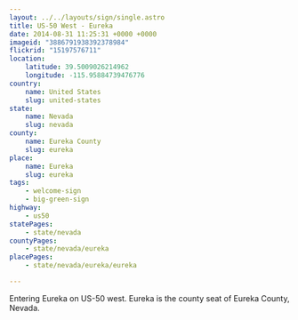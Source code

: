```yaml
---
layout: ../../layouts/sign/single.astro
title: US-50 West - Eureka
date: 2014-08-31 11:25:31 +0000 +0000
imageid: "3886791938392378984"
flickrid: "15197576711"
location:
    latitude: 39.5009026214962
    longitude: -115.95884739476776
country:
    name: United States
    slug: united-states
state:
    name: Nevada
    slug: nevada
county:
    name: Eureka County
    slug: eureka
place:
    name: Eureka
    slug: eureka
tags:
    - welcome-sign
    - big-green-sign
highway:
    - us50
statePages:
    - state/nevada
countyPages:
    - state/nevada/eureka
placePages:
    - state/nevada/eureka/eureka

---
```

Entering Eureka on US-50 west.  Eureka is the county seat of Eureka County, Nevada.